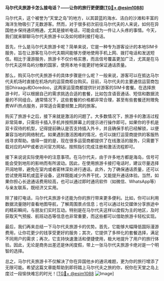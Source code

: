 **马尔代夫旅游卡怎么接电话？——让你的旅行更便捷[[TG💪+ @esim1088](https://t.me/s/esim1088)]**

马尔代夫，这个被誉为“天堂之岛”的地方，以其碧蓝的海水、洁白的沙滩和丰富的海洋生物吸引了无数游客。然而，对于很多初次前往马尔代夫的人来说，如何在异国他乡保持通讯畅通，尤其是接听电话，可能会成为一件让人头疼的事情。今天，我们就来聊聊马尔代夫旅游卡以及如何顺利接打电话。

首先，什么是马尔代夫旅游卡呢？简单来说，它是一种专为游客设计的本地SIM卡服务，旨在让游客在马尔代夫期间能够方便地使用手机上网、拨打电话和发送短信。相比于漫游服务，旅游卡不仅价格实惠，而且信号覆盖更加广泛，尤其是在马尔代夫这样岛屿分散的国家，使用本地卡能更好地保证通话质量。

那么，购买马尔代夫旅游卡的具体步骤是什么呢？一般来说，游客可以在抵达马尔代夫机场时直接在机场内的运营商柜台购买。目前，马尔代夫的主要通信运营商包括Dhiraagu和Ooredoo，这两家运营商都提供针对游客的SIM卡套餐。在选择旅游卡时，可以根据自己的需求挑选合适的套餐，比如包含语音通话、短信和数据流量的不同组合。通常情况下，这些套餐的价格都非常合理，甚至有些套餐还附赠免费WiFi热点服务，非常适合需要频繁上网的旅客。

购买了旅游卡之后，接下来就是激活的问题了。大多数情况下，旅游卡的激活过程非常简单，只需将卡插入手机并按照屏幕上的提示进行操作即可。如果你的手机是双卡双待的机型，记得提前确认是否支持插入外卡，并且确保手机已经解锁，以便兼容当地的网络制式。如果遇到激活困难的情况，也可以拨打运营商提供的客服热线寻求帮助。值得一提的是，现在很多运营商都提供了在线激活的服务，只需要下载对应的APP或者访问官方网站，按照指引完成注册和激活流程即可。

接下来说说实际使用中的注意事项。在马尔代夫，由于许多地方都是海岛，信号可能会受到地形的影响而有所波动。因此，在使用旅游卡接打电话时，建议尽量选择开阔地带，避免在室内或者密林深处进行通话。此外，为了确保通话质量，还可以尝试使用耳机或蓝牙设备，这样既能减少外界干扰，又能提升通话体验。当然，如果你担心长途通话费用较高，也可以通过即时通讯软件（如微信、WhatsApp等）与亲友联系，既经济又实用。

除了接打电话，马尔代夫旅游卡还能为你的旅行带来更多便利。比如，你可以利用数据流量随时查看地图导航，了解周围景点信息；也可以通过社交媒体分享旅途中的精彩瞬间，与朋友们实时互动。特别是在马尔代夫这样以度假为主的地区，及时获取天气预报、航班动态等信息也非常重要，而这些都可以借助旅游卡轻松实现。

最后，我们再来总结一下马尔代夫旅游卡的优势。首先，它能够大幅降低国际漫游费用，让你花更少的钱享受更好的服务；其次，它提供了多样化的套餐选择，满足不同用户的需求；再次，它支持快速激活和便捷使用，极大地提升了用户的旅行体验。因此，无论是商务出差还是休闲度假，带上一张马尔代夫旅游卡绝对是一个明智的选择。

总之，马尔代夫旅游卡不仅解决了你在异国他乡的通讯难题，更为你的旅行增添了无限可能。希望这篇文章能帮助到即将踏上马尔代夫之旅的你，祝你在天堂之岛上度过一段愉快难忘的时光！[[TG💪+ @esim1088](https://t.me/s/esim1088) ![Image](https://i.postimg.cc/4NQfJmqS/Snipaste-2025-05-13-00-14-12.png)]